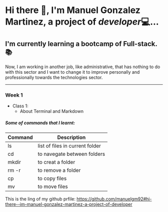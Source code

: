 <!-- > http://localhost:8080/mgonzalez/index.html
> npx @11ty/eleventy --serve   para pasarlo a html ojo tiene que ser desde la ruta donde esta el archivo -->
# Hi there 👋, I'm **Manuel Gonzalez Martinez**, a project of *developer*💻...

## I'm currently learning a bootcamp of Full-stack.📚

Now, I am working in another job, like administrative, that has nothing to do with this sector and I want to change it to improve personally and professionally towards the technologies sector.

----------

### Week 1
  - Class 1:
    - About Terminal and Markdown
    
##### Some of commands that I learnt:

| Command | Description |
|---------|-------------|
| ls | list of files in current folder |
| cd | to navegate between folders |
| mkdir | to creat a folder |
| rm -r | to remove a folder |
| cp | to copy files |
| mv | to move files |

This is the ling of my github prfile: https://github.com/manuelgm92#hi-there--im-manuel-gonzalez-martinez-a-project-of-developer
<!--
**manuelgm92/manuelgm92** is a ✨ _special_ ✨ repository because its `README.md` (this file) appears on your GitHub profile.

Here are some ideas to get you started:

- 🔭 I’m currently working on ...
- 🌱 I’m currently learning ...
- 👯 I’m looking to collaborate on ...
- 🤔 I’m looking for help with ...
- 💬 Ask me about ...
- 📫 How to reach me: ...
- 😄 Pronouns: ...
- ⚡ Fun fact: ...
-->
